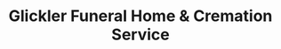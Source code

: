 ---
title: "Glickler Funeral Home & Cremation Service"
url: /dayton/glickler-funeral-home-and-cremation-service/
shop: funeral directors
---